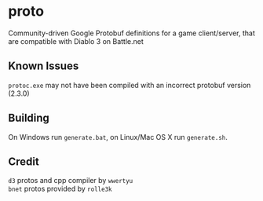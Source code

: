 # proto

Community-driven Google Protobuf definitions for a game client/server, that are compatible with Diablo 3 on Battle.net

## Known Issues

`protoc.exe` may not have been compiled with an incorrect protobuf version (2.3.0)  

## Building

On Windows run `generate.bat`, on Linux/Mac OS X run `generate.sh`.

## Credit
`d3` protos and cpp compiler by `wwertyu`  
`bnet` protos provided by `rolle3k`